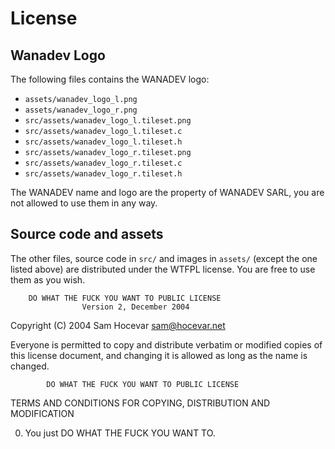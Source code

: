 # License

## Wanadev Logo

The following files contains the WANADEV logo:

* `assets/wanadev_logo_l.png`
* `assets/wanadev_logo_r.png`
* `src/assets/wanadev_logo_l.tileset.png`
* `src/assets/wanadev_logo_l.tileset.c`
* `src/assets/wanadev_logo_l.tileset.h`
* `src/assets/wanadev_logo_r.tileset.png`
* `src/assets/wanadev_logo_r.tileset.c`
* `src/assets/wanadev_logo_r.tileset.h`

The WANADEV name and logo are the property of WANADEV SARL, you are not allowed to use them in any way.


## Source code and assets

The other files, source code in `src/` and images in `assets/` (except the one listed above) are distributed under the WTFPL license. You are free to use them as you wish.

        DO WHAT THE FUCK YOU WANT TO PUBLIC LICENSE
                    Version 2, December 2004

 Copyright (C) 2004 Sam Hocevar <sam@hocevar.net>

 Everyone is permitted to copy and distribute verbatim or modified
 copies of this license document, and changing it is allowed as long
 as the name is changed.

            DO WHAT THE FUCK YOU WANT TO PUBLIC LICENSE
   TERMS AND CONDITIONS FOR COPYING, DISTRIBUTION AND MODIFICATION

  0. You just DO WHAT THE FUCK YOU WANT TO.
